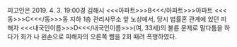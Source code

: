 피고인은 2019. 4. 3. 19:00경 김해시 <<<아파트>>>B<<</아파트>>>아파트 <<<동>>>C<<</동>>>동 지하 1층 관리사무소 앞 노상에서, 당시 법률혼 관계에 있던 피해자 <<<내국인이름>>>D<<</내국인이름>>>(여, 33세)의 불륜 문제로 말다툼을 하다가 화가 나 왼손으로 피해자의 오른쪽 뺨을 2회 때려 폭행하였다.